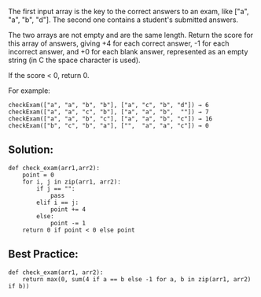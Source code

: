 The first input array is the key to the correct answers to an exam, like \["a", "a", "b", "d"\]. The second one contains a student's submitted answers.

The two arrays are not empty and are the same length. Return the score for this array of answers, giving +4 for each correct answer, -1 for each incorrect answer, and +0 for each blank answer, represented as an empty string (in C the space character is used).

If the score < 0, return 0.

For example:

```
checkExam(["a", "a", "b", "b"], ["a", "c", "b", "d"]) → 6
checkExam(["a", "a", "c", "b"], ["a", "a", "b",  ""]) → 7
checkExam(["a", "a", "b", "c"], ["a", "a", "b", "c"]) → 16
checkExam(["b", "c", "b", "a"], ["",  "a", "a", "c"]) → 0
```

## Solution:

```
def check_exam(arr1,arr2):
    point = 0
    for i, j in zip(arr1, arr2):
        if j == "":
            pass
        elif i == j:
            point += 4
        else:
            point -= 1
    return 0 if point < 0 else point
```

## Best Practice:

```
def check_exam(arr1, arr2):
    return max(0, sum(4 if a == b else -1 for a, b in zip(arr1, arr2) if b))
```
